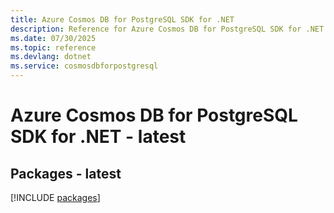 ```yaml
---
title: Azure Cosmos DB for PostgreSQL SDK for .NET
description: Reference for Azure Cosmos DB for PostgreSQL SDK for .NET
ms.date: 07/30/2025
ms.topic: reference
ms.devlang: dotnet
ms.service: cosmosdbforpostgresql
---
```

# Azure Cosmos DB for PostgreSQL SDK for .NET - latest
## Packages - latest
[!INCLUDE [packages](cosmos-db-for-postgresql-index.md)]